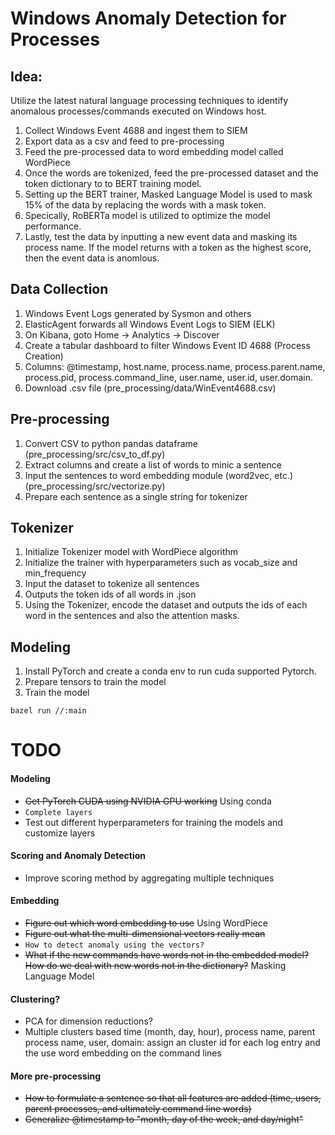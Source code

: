 # Windows Anomaly Detection for Processes

## Idea:
Utilize the latest natural language processing techniques to identify anomalous processes/commands executed on Windows host.
1. Collect Windows Event 4688 and ingest them to SIEM
2. Export data as a csv and feed to pre-processing
3. Feed the pre-processed data to word embedding model called WordPiece
4. Once the words are tokenized, feed the pre-processed dataset and the token dictionary to to BERT training model.
5. Setting up the BERT trainer, Masked Language Model is used to mask 15% of the data by replacing the words with a mask token.
6. Specically, RoBERTa model is utilized to optimize the model performance.
7. Lastly, test the data by inputting a new event data and masking its process name. If the model returns with a <mask> token as the highest score, then the event data is anomlous.


## Data Collection

1. Windows Event Logs generated by Sysmon and others
2. ElasticAgent forwards all Windows Event Logs to SIEM (ELK)
3. On Kibana, goto Home -> Analytics -> Discover
4. Create a tabular dashboard to filter Windows Event ID 4688 (Process Creation)
5. Columns: @timestamp, host.name, process.name, process.parent.name, process.pid, process.command_line, user.name, user.id, user.domain.
6. Download .csv file (pre_processing/data/WinEvent4688.csv)

## Pre-processing

1. Convert CSV to python pandas dataframe (pre_processing/src/csv_to_df.py)
2. Extract columns and create a list of words to minic a sentence
3. Input the sentences to word embedding module (word2vec, etc.) (pre_processing/src/vectorize.py)
4. Prepare each sentence as a single string for tokenizer

## Tokenizer
1. Initialize Tokenizer model with WordPiece algorithm
2. Initialize the trainer with hyperparameters such as vocab_size and min_frequency
3. Input the dataset to tokenize all sentences 
4. Outputs the token ids of all words in .json
5. Using the Tokenizer, encode the dataset and outputs the ids of each word in the sentences and also the attention masks.

## Modeling
1. Install PyTorch and create a conda env to run cuda supported Pytorch.
2. Prepare tensors to train the model
3. Train the model

```
bazel run //:main
```

# TODO

#### Modeling
- ~~Get PyTorch CUDA using NVIDIA GPU working~~ Using conda
- ``Complete layers``
- Test out different hyperparameters for training the models and customize layers
  
#### Scoring and Anomaly Detection
- Improve scoring method by aggregating multiple techniques

#### Embedding
- ~~Figure out which word embedding to use~~ Using WordPiece
- ~~Figure out what the multi-dimensional vectors really mean~~
- ``How to detect anomaly using the vectors?``
- ~~What if the new commands have words not in the embedded model? How do we deal with new words not in the dictionary?~~ Masking Language Model

#### Clustering?
- PCA for dimension reductions?
- Multiple clusters based time (month, day, hour), process name, parent process name, user, domain: assign an cluster id for each log entry and the use word embedding on the command lines

#### More pre-processing
- ~~How to formulate a sentence so that all features are added (time, users, parent processes, and ultimately command line words)~~
- ~~Generalize @timestamp to "month, day of the week, and day/night"~~
